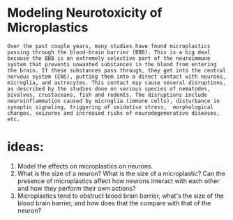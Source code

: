 # Modeling Neurotoxicity of Microplastics

    Over the past couple years, many studies have found microplastics passing through the blood-brain barrier (BBB). This is a big deal because the BBB is an extremely selective part of the neuroimmune system that prevents unwanted substances in the blood from entering the brain. If these substances pass through, they get into the central nervous system (CNS), putting them into a direct contact with neurons, microglia, and astrocytes. This contact may cause several disruptions, as described by the studies done on various species of nematodes, bivalves, crustaceans, fish and rodents. The disruptions include neuroinflammation caused by microglia (immune cells), disturbance in synaptic signaling, triggering of oxidative stress,  morphological changes, seizures and increased risks of neurodegenerative diseases, etc.



# ideas: 
1. Model the effects on microplastics on neurons.
2. What is the size of a neuron? What is the size of a microplastic? Can the presence of microplastics affect how neurons interact with each other and how they perform their own actions?
4. Microplastics tend to obstruct blood brain barrier, what's the size of the blood brain barrier, and how does that the compare with that of the neuron?
